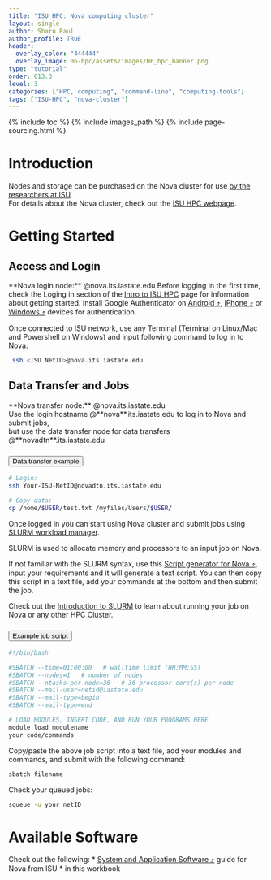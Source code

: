 ```yaml
---
title: "ISU HPC: Nova computing cluster"
layout: single
author: Sharu Paul
author_profile: TRUE
header:
  overlay_color: "444444"
  overlay_image: 06-hpc/assets/images/06_hpc_banner.png
type: "tutorial"
order: 613.3
level: 3
categories: ["HPC, computing", "command-line", "computing-tools"]
tags: ["ISU-HPC", "nova-cluster"]
---
```


{% include toc %}
{% include images_path %}
{% include page-sourcing.html %}


# Introduction

<div class="note" markdown="1">
Nodes and storage can be purchased on the Nova cluster for use <u>by the researchers at ISU</u>. <br>For details about the Nova cluster, check out the <a href="https://www.hpc.iastate.edu/guides/nova" target="_blank">ISU HPC webpage</a>.
</div>

# Getting Started

## Access and Login

<div class="required" markdown="1">
**Nova login node:** @nova.its.iastate.edu <base class="mt">
Before logging in the first time, check the Loging in section of the <a class="t-links" href="613.1">Intro to ISU HPC</a> page for information about getting started. <base class="mb">
Install Google Authenticator on <a href="https://www.hpc.iastate.edu/guides/nova/access-and-login/google-auth-on-android" target="_blank">Android ⤴</a>, <a href="https://www.hpc.iastate.edu/guides/nova/access-and-login/google-auth-on-iphone-ipad-ipod" target="_blank">iPhone ⤴</a> or <a href="https://www.hpc.iastate.edu/guides/nova/access-and-login/google-auth-on-windows" target="_blank">Windows ⤴</a> devices for authentication.
</div>

Once connected to ISU network, use any Terminal (Terminal on Linux/Mac and Powershell on Windows) and input following command to log in to Nova:

```bash
 ssh <ISU NetID>@nova.its.iastate.edu
```

## Data Transfer and Jobs

<div class="required" markdown="1">
**Nova transfer node:** @nova.its.iastate.edu
</div>
<div class="protip" markdown="1">
Use the login hostname @**nova**.its.iastate.edu to log in to Nova and submit jobs, <br>
but use the data transfer node for data transfers @**novadtn**.its.iastate.edu
</div>

### <button class="btn example">Data transfer example</button>

```bash
# Login:
ssh Your-ISU-NetID@novadtn.its.iastate.edu

# Copy data:
cp /home/$USER/test.txt /myfiles/Users/$USER/
```

Once logged in you can start using Nova cluster and submit jobs using <a class="t-links" href="651.1">SLURM workload manager</a>.

<div class="note" markdown="1">
SLURM is used to allocate memory and processors to an input job on Nova.
</div>

If not familiar with the SLURM syntax, use this <a href="https://www.hpc.iastate.edu/guides/nova/slurm-script-generator-for-nova" target="_blank">Script generator for Nova ⤴</a>, input your requirements and it will generate a text script. You can then copy this script in a text file, add your commands at the bottom and then submit the job.

<div class="more" markdown="1">
Check out the <a class="t-links" href="651.2">Introduction to SLURM</a> to learn about running your job on Nova or any other HPC Cluster.
</div>


### <button class="btn example">Example job script</button>

```bash
#!/bin/bash

#SBATCH --time=01:00:00   # walltime limit (HH:MM:SS)
#SBATCH --nodes=1   # number of nodes
#SBATCH --ntasks-per-node=36   # 36 processor core(s) per node
#SBATCH --mail-user=netid@iastate.edu
#SBATCH --mail-type=begin
#SBATCH --mail-type=end

# LOAD MODULES, INSERT CODE, AND RUN YOUR PROGRAMS HERE
module load modulename
your code/commands
```

Copy/paste the above job script into a text file, add your modules and commands, and submit with the following command:

```bash
sbatch filename
```

Check your queued jobs:

```bash
squeue -u your_netID
```


# Available Software

<div class="more" markdown="1">
Check out the following:
* <a href="https://www.hpc.iastate.edu/guides/nova/software" target="_blank">System and Application Software ⤴</a> guide for Nova from ISU
* <a class="t-links" href="641"></a> in this workbook
</div>
